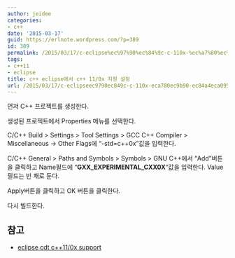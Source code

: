 ```yaml
---
author: jeidee
categories:
- c++
date: '2015-03-17'
guid: https://erlnote.wordpress.com/?p=389
id: 389
permalink: /2015/03/17/c-eclipse%ec%97%90%ec%84%9c-c-110x-%ec%a7%80%ec%9b%90-%ec%84%a4%ec%a0%95/
tags:
- c++11
- eclipse
title: c++ eclipse에서 c++ 11/0x 지원 설정
url: /2015/03/17/c-eclipseec9790ec849c-c-110x-eca780ec9b90-ec84a4eca095
---
```


먼저 C++ 프로젝트를 생성한다.

생성된 프로젝트에서 Properties 메뉴를 선택한다.

C/C++ Build > Settings > Tool Settings > GCC C++ Compiler > Miscellaneous -> Other Flags에 &#8220;-std=c++0x&#8221;값을 입력한다.

C/C++ General > Paths and Symbols > Symbols > GNU C++에서 &#8220;Add&#8221;버튼을 클릭하고 Name필드에 &#8220;**GXX\_EXPERIMENTAL\_CXX0X**&#8220;값을 입력한다. Value필드는 빈 채로 둔다.

Apply버튼을 클릭하고 OK 버튼을 클릭한다.

다시 빌드한다.

## 참고

  * [eclipse cdt c++11/0x support](http://stackoverflow.com/questions/9131763/eclipse-cdt-c11-c0x-support)